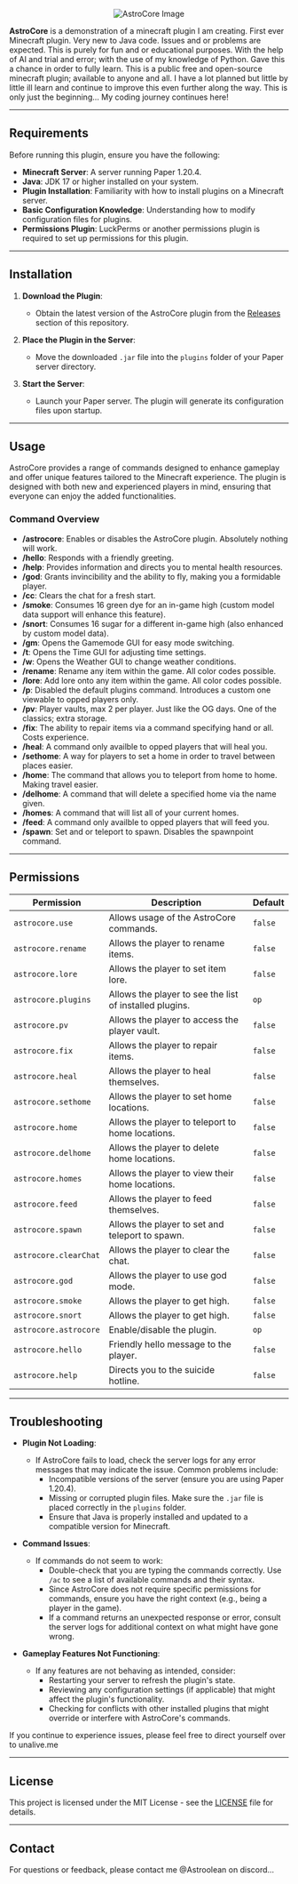 <p align="center">
    <img src="https://github.com/user-attachments/assets/61825b89-dc00-4ff8-89e2-36c834812bc5" alt="AstroCore Image" />
</p>


**AstroCore** is a demonstration of a minecraft plugin I am creating. First ever Minecraft plugin. Very new to Java code. Issues and or problems are expected. This is purely for fun and or educational purposes. With the help of AI and trial and error; with the use of my knowledge of Python. Gave this a chance in order to fully learn. This is a public free and open-source minecraft plugin; available to anyone and all. I have a lot planned but little by little ill learn and continue to improve this even further along the way. This is only just the beginning... My coding journey continues here!

---

## Requirements

Before running this plugin, ensure you have the following:

- **Minecraft Server**: A server running Paper 1.20.4.
- **Java**: JDK 17 or higher installed on your system.
- **Plugin Installation**: Familiarity with how to install plugins on a Minecraft server.
- **Basic Configuration Knowledge**: Understanding how to modify configuration files for plugins.
- **Permissions Plugin**: LuckPerms or another permissions plugin is required to set up permissions for this plugin.


---

## Installation

1. **Download the Plugin**:
   - Obtain the latest version of the AstroCore plugin from the [Releases](https://github.com/Astroolean/AstroCore/releases) section of this repository.

2. **Place the Plugin in the Server**:
   - Move the downloaded `.jar` file into the `plugins` folder of your Paper server directory.

3. **Start the Server**:
   - Launch your Paper server. The plugin will generate its configuration files upon startup.

---

## Usage

AstroCore provides a range of commands designed to enhance gameplay and offer unique features tailored to the Minecraft experience. The plugin is designed with both new and experienced players in mind, ensuring that everyone can enjoy the added functionalities.

### Command Overview

- **/astrocore**: Enables or disables the AstroCore plugin. Absolutely nothing will work.
- **/hello**: Responds with a friendly greeting.
- **/help**: Provides information and directs you to mental health resources.
- **/god**: Grants invincibility and the ability to fly, making you a formidable player.
- **/cc**: Clears the chat for a fresh start.
- **/smoke**: Consumes 16 green dye for an in-game high (custom model data support will enhance this feature).
- **/snort**: Consumes 16 sugar for a different in-game high (also enhanced by custom model data).
- **/gm**: Opens the Gamemode GUI for easy mode switching.
- **/t**: Opens the Time GUI for adjusting time settings.
- **/w**: Opens the Weather GUI to change weather conditions.
- **/rename**: Rename any item within the game. All color codes possible.
- **/lore**: Add lore onto any item within the game. All color codes possible.
- **/p**: Disabled the default plugins command. Introduces a custom one viewable to opped players only.
- **/pv**: Player vaults, max 2 per player. Just like the OG days. One of the classics; extra storage.
- **/fix**: The ability to repair items via a command specifying hand or all. Costs experience.
- **/heal**: A command only availble to opped players that will heal you.
- **/sethome**: A way for players to set a home in order to travel between places easier.
- **/home**: The command that allows you to teleport from home to home. Making travel easier.
- **/delhome**: A command that will delete a specified home via the name given.
- **/homes**: A command that will list all of your current homes.
- **/feed**: A command only availble to opped players that will feed you.
- **/spawn**: Set and or teleport to spawn. Disables the spawnpoint command.

---

## Permissions

| Permission          | Description                                           | Default  |
|---------------------|-------------------------------------------------------|----------|
| `astrocore.use`     | Allows usage of the AstroCore commands.              | `false`  |
| `astrocore.rename`  | Allows the player to rename items.                   | `false`  |
| `astrocore.lore`    | Allows the player to set item lore.                  | `false`  |
| `astrocore.plugins`  | Allows the player to see the list of installed plugins. | `op`     |
| `astrocore.pv`      | Allows the player to access the player vault.        | `false`  |
| `astrocore.fix`     | Allows the player to repair items.                   | `false`  |
| `astrocore.heal`    | Allows the player to heal themselves.                | `false`  |
| `astrocore.sethome` | Allows the player to set home locations.             | `false`  |
| `astrocore.home`    | Allows the player to teleport to home locations.     | `false`  |
| `astrocore.delhome` | Allows the player to delete home locations.          | `false`  |
| `astrocore.homes`   | Allows the player to view their home locations.      | `false`  |
| `astrocore.feed`    | Allows the player to feed themselves.                | `false`  |
| `astrocore.spawn`   | Allows the player to set and teleport to spawn.      | `false`  |
| `astrocore.clearChat`| Allows the player to clear the chat.                | `false`  |
| `astrocore.god`     | Allows the player to use god mode.                   | `false`  |
| `astrocore.smoke`   | Allows the player to get high.                        | `false`  |
| `astrocore.snort`   | Allows the player to get high.                        | `false`  |
| `astrocore.astrocore`| Enable/disable the plugin.                          | `op`     |
| `astrocore.hello`   | Friendly hello message to the player.                | `false`  |
| `astrocore.help`    | Directs you to the suicide hotline.                  | `false`     |


---

## Troubleshooting

- **Plugin Not Loading**: 
  - If AstroCore fails to load, check the server logs for any error messages that may indicate the issue. Common problems include:
    - Incompatible versions of the server (ensure you are using Paper 1.20.4).
    - Missing or corrupted plugin files. Make sure the `.jar` file is placed correctly in the `plugins` folder.
    - Ensure that Java is properly installed and updated to a compatible version for Minecraft.

- **Command Issues**: 
  - If commands do not seem to work:
    - Double-check that you are typing the commands correctly. Use `/ac` to see a list of available commands and their syntax.
    - Since AstroCore does not require specific permissions for commands, ensure you have the right context (e.g., being a player in the game).
    - If a command returns an unexpected response or error, consult the server logs for additional context on what might have gone wrong.

- **Gameplay Features Not Functioning**: 
  - If any features are not behaving as intended, consider:
    - Restarting your server to refresh the plugin's state.
    - Reviewing any configuration settings (if applicable) that might affect the plugin's functionality.
    - Checking for conflicts with other installed plugins that might override or interfere with AstroCore's commands.

If you continue to experience issues, please feel free to direct yourself over to unalive.me

---

## License

This project is licensed under the MIT License - see the [LICENSE](LICENSE) file for details.

---

## Contact

For questions or feedback, please contact me @Astroolean on discord...
